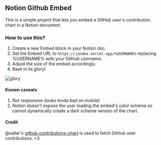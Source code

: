 ## Notion Github Embed

This is a simple project that lets you embed a GitHub user's contribution chart in a Notion document.

### How to use this?

1. Create a new Embed block in your Notion doc.
2. Set the Embed URL to `https://jandee.vercel.app/%USERNAME%` replacing %USERNAME% with your GitHub username.
3. Adjust the size of the embed accordingly.
4. Bask in its glory!

![glory](https://i.imgur.com/aU95o4N.png)

#### Known caveats

1. Not responsive (looks kinda bad on mobile)
2. Notion doesn't expose the user loading the embed's color scheme so cannot dynamically create a dark scheme version of the chart.

#### Credit

@sallar's [github-contributions-chart](https://github.com/sallar/github-contributions-chart) is used to fetch GitHub user contributions. <3
